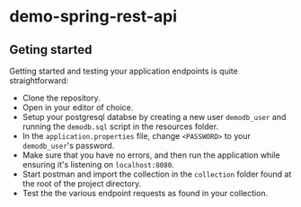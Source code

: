 # demo-spring-rest-api

## Geting started

Getting started and testing your application endpoints is quite straightforward:

- Clone the repository.
- Open in your editor of choice.
- Setup your postgresql databse by creating a new user `demodb_user` and running the `demodb.sql` script in the resources folder.
- In the `application.properties` file, change `<PASSWORD>` to your `demodb_user`'s password.
- Make sure that you have no errors, and then run the application while ensuring it's listening on `localhost:8080`.
- Start postman and import the collection in the `collection` folder found at the root of the project directory.
- Test the the various endpoint requests as found in your collection.
